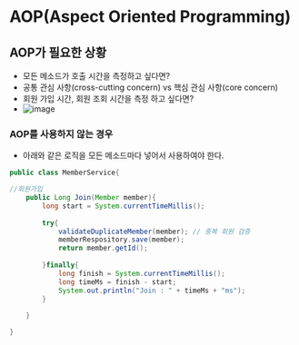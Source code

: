 
# AOP(Aspect Oriented Programming)

## AOP가 필요한 상황
- 모든 메소드가 호출 시간을 측정하고 싶다면?
- 공통 관심 사항(cross-cutting concern) vs 핵심 관심 사항(core concern)
- 회원 가입 시간, 회원 조회 시간을 측정 하고 싶다면?
- ![image](https://user-images.githubusercontent.com/90193329/174477618-be3cfe2c-6ed1-408b-9b6b-05df6d57bdf2.png)

### AOP를 사용하지 않는 경우 
- 아래와 같은 로직을 모든 메소드마다 넣어서 사용하여야 한다.
```java
public class MemberService{

//회원가입
    public Long Join(Member member){
        long start = System.currentTimeMillis();
        
        try{
            validateDuplicateMember(member); // 중복 회원 검증
            memberRespository.save(member);
            return member.getId();
            
        }finally{
            long finish = System.currentTimeMillis();
            long timeMs = finish - start;
            System.out.println("Join : " + timeMs + "ms");
        }
       
    }

}
```
